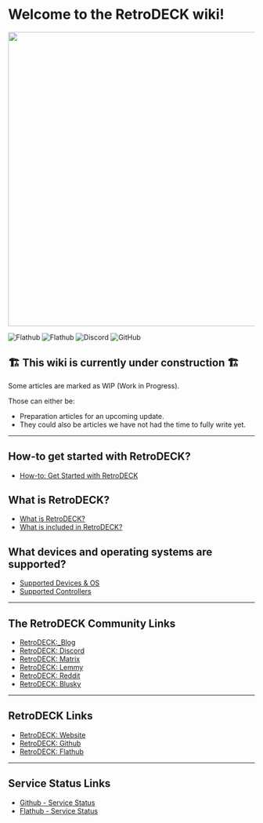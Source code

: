 # Welcome to the RetroDECK wiki!

<img src="wiki_images/logos/rd-esde-logo.svg" width="600">

![Flathub](https://img.shields.io/flathub/downloads/net.retrodeck.retrodeck)
![Flathub](https://img.shields.io/flathub/v/net.retrodeck.retrodeck)
![Discord](https://img.shields.io/discord/951662718102962256?label=discord)
![GitHub](https://img.shields.io/github/license/XargonWan/RetroDECK)


## 🏗️ This wiki is currently under construction 🏗️

Some articles are marked as WIP (Work in Progress).

Those can either be:

- Preparation articles for an upcoming update.
- They could also be articles we have not had the time to fully write yet.


---

## How-to get started with RetroDECK?

- [How-to: Get Started with RetroDECK](wiki_general/retrodeck-start.md)

## What is RetroDECK?

- [What is RetroDECK?](wiki_about/what-is-retrodeck.md)
- [What is included in RetroDECK?](wiki_about/what-is-included.md)

## What devices and operating systems are supported?

- [Supported Devices & OS](wiki_general/supported-devices.md)
- [Supported Controllers](wiki_general/supported-controllers.md)

---

## The RetroDECK Community Links

- [RetroDECK:_Blog](https://retrodeck.readthedocs.io/en/latest/blog/)
- [RetroDECK: Discord](https://discord.gg/WDc5C9YWMx)
- [RetroDECK: Matrix](https://matrix.to/#/#retrodeck:matrix.org)
- [RetroDECK: Lemmy](https://lemmy.zip/c/retrodeck)
- [RetroDECK: Reddit](https://www.reddit.com/r/retrodeck)
- [RetroDECK: Blusky](https://bsky.app/profile/retrodeck.net)

---

## RetroDECK Links

- [RetroDECK: Website](https://retrodeck.net) 
- [RetroDECK: Github](https://github.com/XargonWan/) 
- [RetroDECK: Flathub](https://flathub.org/apps/net.retrodeck.retrodeck)

---

## Service Status Links

- [Github - Service Status](https://www.githubstatus.com/)
- [Flathub - Service Status](https://status.flathub.org/)
